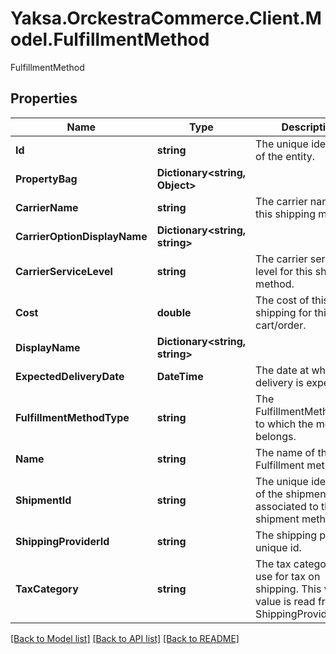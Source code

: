 # Yaksa.OrckestraCommerce.Client.Model.FulfillmentMethod
FulfillmentMethod

## Properties

Name | Type | Description | Notes
------------ | ------------- | ------------- | -------------
**Id** | **string** | The unique identifier of the entity. | 
**PropertyBag** | **Dictionary&lt;string, Object&gt;** |  | [optional] 
**CarrierName** | **string** | The carrier name for this shipping method. | [optional] 
**CarrierOptionDisplayName** | **Dictionary&lt;string, string&gt;** |  | [optional] 
**CarrierServiceLevel** | **string** | The carrier service level for this shipping method. | [optional] 
**Cost** | **double** | The cost of this shipping for this cart/order. | [optional] 
**DisplayName** | **Dictionary&lt;string, string&gt;** |  | [optional] 
**ExpectedDeliveryDate** | **DateTime** | The date at which the delivery is expected. | [optional] 
**FulfillmentMethodType** | **string** | The FulfillmentMethodType to which the method belongs. | [optional] 
**Name** | **string** | The name of the Fulfillment method. | [optional] 
**ShipmentId** | **string** | The unique identifier of the shipment associated to this shipment method. | [optional] 
**ShippingProviderId** | **string** | The shipping provider unique id. | [optional] 
**TaxCategory** | **string** | The tax category to use for tax on shipping. This value value is read from the ShippingProvider. | [optional] 

[[Back to Model list]](../README.md#documentation-for-models) [[Back to API list]](../README.md#documentation-for-api-endpoints) [[Back to README]](../README.md)

